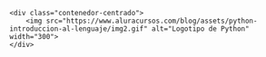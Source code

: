 <!DOCTYPE html>
<html lang="es">
<head>
    <meta charset="UTF-8">
    <meta name="viewport" content="width=device-width, initial-scale=1.0">
    <title>Imagen Centrada</title>
    <style>
        /* Estilo CSS para centrar el contenido */
        .contenedor-centrado {
            text-align: center; /* Centra el contenido en línea como las imágenes */
            /* Si la imagen fuera un elemento de bloque con un ancho definido,
               podrías usar margin: 0 auto; para centrarla:
               width: 300px;
               margin: 0 auto;
            */
        }
    </style>
</head>
<body>

    <div class="contenedor-centrado">
        <img src="https://www.aluracursos.com/blog/assets/python-introduccion-al-lenguaje/img2.gif" alt="Logotipo de Python" width="300">
    </div>

</body>
</html>
